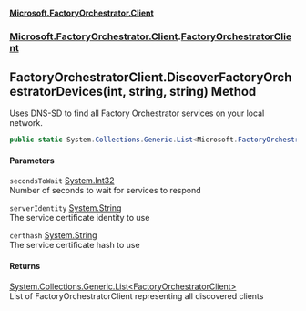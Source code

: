 #### [Microsoft.FactoryOrchestrator.Client](./Microsoft-FactoryOrchestrator-Client.md 'Microsoft.FactoryOrchestrator.Client')
### [Microsoft.FactoryOrchestrator.Client](./Microsoft-FactoryOrchestrator-Client.md 'Microsoft.FactoryOrchestrator.Client').[FactoryOrchestratorClient](./Microsoft-FactoryOrchestrator-Client-FactoryOrchestratorClient.md 'Microsoft.FactoryOrchestrator.Client.FactoryOrchestratorClient')
## FactoryOrchestratorClient.DiscoverFactoryOrchestratorDevices(int, string, string) Method
Uses DNS-SD to find all Factory Orchestrator services on your local network.  
```csharp
public static System.Collections.Generic.List<Microsoft.FactoryOrchestrator.Client.FactoryOrchestratorClient> DiscoverFactoryOrchestratorDevices(int secondsToWait=5, string serverIdentity="FactoryServer", string certhash="E8BF0011168803E6F4AF15C9AFE8C9C12F368C8F");
```
#### Parameters
<a name='Microsoft-FactoryOrchestrator-Client-FactoryOrchestratorClient-DiscoverFactoryOrchestratorDevices(int_string_string)-secondsToWait'></a>
`secondsToWait` [System.Int32](https://docs.microsoft.com/en-us/dotnet/api/System.Int32 'System.Int32')  
Number of seconds to wait for services to respond  
  
<a name='Microsoft-FactoryOrchestrator-Client-FactoryOrchestratorClient-DiscoverFactoryOrchestratorDevices(int_string_string)-serverIdentity'></a>
`serverIdentity` [System.String](https://docs.microsoft.com/en-us/dotnet/api/System.String 'System.String')  
The service certificate identity to use  
  
<a name='Microsoft-FactoryOrchestrator-Client-FactoryOrchestratorClient-DiscoverFactoryOrchestratorDevices(int_string_string)-certhash'></a>
`certhash` [System.String](https://docs.microsoft.com/en-us/dotnet/api/System.String 'System.String')  
The service certificate hash to use  
  
#### Returns
[System.Collections.Generic.List&lt;](https://docs.microsoft.com/en-us/dotnet/api/System.Collections.Generic.List-1 'System.Collections.Generic.List')[FactoryOrchestratorClient](./Microsoft-FactoryOrchestrator-Client-FactoryOrchestratorClient.md 'Microsoft.FactoryOrchestrator.Client.FactoryOrchestratorClient')[&gt;](https://docs.microsoft.com/en-us/dotnet/api/System.Collections.Generic.List-1 'System.Collections.Generic.List')  
List of FactoryOrchestratorClient representing all discovered clients  
